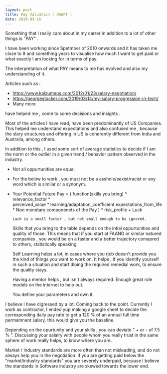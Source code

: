 ```yaml
---
layout: post
title: Pay Valuation ( DRAFT )
date: 2019-03-16
---
```


Something that I really care about in my carrer in addition to a lot of other things is "PAY" .

I have been working since Spetmber of 2010 onwards and it has taken me close to 8 and something years to visualise how much I want to get paid or what exactly I am looking for in terms of pay. 

The interpretation of what PAY means to me has evolved and also my understanding of it.

Articles such as : 
- https://www.kalzumeus.com/2012/01/23/salary-negotiation/
- https://georgestocker.com/2019/03/14/my-salary-progression-in-tech/
- Many more

have helped me , come to some decisions and insights .

Most of the articles I have read, have been predominantly of US Companies. This helped me understand expectations and also confused me , because the slary structures and offering in US is coherently different from India and Australia, among others.

In addition to this , I used some sort of average statistics to decide if I am the norm or the outlier in a given trend / behavior pattern observed in the industry.

- Not all oppurtunities are equal
- For the below to work , you must not be a asshole/sexist/racist or any word which is similar or a synonym.
- Your Potential Future Pay = ( function(skills you bring) * relevance_factor *         
                                      perceived_value * learning/adaptation_coefficient  expectations_from_life * Non monetary componenets of the Pay ) * risk_profile + Luck

      Luck is a small factor , but not small enough to be ignored.

  Skills that you bring to the table depends on the intial oppurtunities and quality of those. This means that if you start at FAANG or similar natured companies , you would be on a faster and a better trajectory comapred to others, statistically speaking.

  Self Learning helps a lot, in cases where you rjob doesn't provide you the kind of things you want to work on. It helps , if you identify yourself in such a situation and start dloing the required remedial work, to ensure the quality stays.

  Having a mentor helps , but isn't always required. Enough great role models on the internet to help out.

  You define your parameters and own it.


I believe I have digressed by a lot. Coming back to the point.  Currently I work as contractor, I ended yup making a google sheet to decide the corresponding 
daily pay rate to get a 120 % of an annual full time permamnent salary. this would give you the baseline.

Depending on the opurtunity and your skills , you can deviate " + or - of  7.5 % ".
Discussing your salalry with people whom you really trust in the same sphere of work 
really helps, to know where you are.

Market / Industry standards are more often than not misleading, and do not always help you in the negotiation. if you are getting paid below the "market/industry standards" you are severely underpaid, because I believe the standards in Software industry are skewed towards the lower end.

